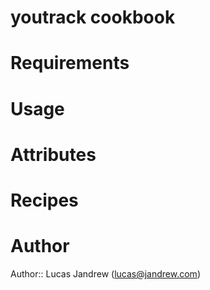 # youtrack cookbook

# Requirements

# Usage

# Attributes

# Recipes

# Author

Author:: Lucas Jandrew (<lucas@jandrew.com>)
